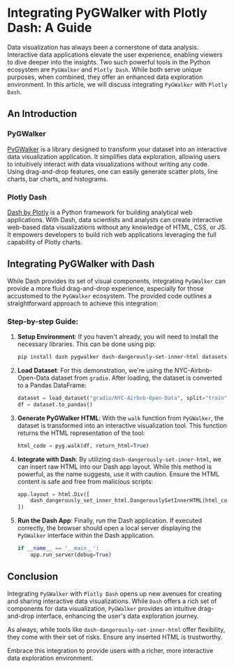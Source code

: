 # Integrating PyGWalker with Plotly Dash: A Guide

Data visualization has always been a cornerstone of data analysis. Interactive data applications elevate the user experience, enabling viewers to dive deeper into the insights. Two such powerful tools in the Python ecosystem are `PyGWalker` and `Plotly Dash`. While both serve unique purposes, when combined, they offer an enhanced data exploration environment. In this article, we will discuss integrating `PyGWalker` with `Plotly Dash`.

## An Introduction

### PyGWalker

[PyGWalker](https://github.com/Kanaries/pygwalker) is a library designed to transform your dataset into an interactive data visualization application. It simplifies data exploration, allowing users to intuitively interact with data visualizations without writing any code. Using drag-and-drop features, one can easily generate scatter plots, line charts, bar charts, and histograms.

### Plotly Dash

[Dash by Plotly](https://plotly.com/dash/) is a Python framework for building analytical web applications. With Dash, data scientists and analysts can create interactive web-based data visualizations without any knowledge of HTML, CSS, or JS. It empowers developers to build rich web applications leveraging the full capability of Plotly charts.

## Integrating PyGWalker with Dash

While Dash provides its set of visual components, integrating `PyGWalker` can provide a more fluid drag-and-drop experience, especially for those accustomed to the `PyGWalker` ecosystem. The provided code outlines a straightforward approach to achieve this integration:

### Step-by-step Guide:

1. **Setup Environment**:
   If you haven't already, you will need to install the necessary libraries. This can be done using pip:
   ```bash
   pip install dash pygwalker dash-dangerously-set-inner-html datasets
   ```

2. **Load Dataset**:
   For this demonstration, we're using the NYC-Airbnb-Open-Data dataset from `gradio`. After loading, the dataset is converted to a Pandas DataFrame:
   ```python
   dataset = load_dataset("gradio/NYC-Airbnb-Open-Data", split="train")
   df = dataset.to_pandas()
   ```

3. **Generate PyGWalker HTML**:
   With the `walk` function from `PyGWalker`, the dataset is transformed into an interactive visualization tool. This function returns the HTML representation of the tool:
   ```python
   html_code = pyg.walk(df, return_html=True)
   ```

4. **Integrate with Dash**:
   By utilizing `dash-dangerously-set-inner-html`, we can insert raw HTML into our Dash app layout. While this method is powerful, as the name suggests, use it with caution. Ensure the HTML content is safe and free from malicious scripts:
   ```python
   app.layout = html.Div([
       dash_dangerously_set_inner_html.DangerouslySetInnerHTML(html_code),
   ])
   ```

5. **Run the Dash App**:
   Finally, run the Dash application. If executed correctly, the browser should open a local server displaying the `PyGWalker` interface within the Dash application.
   ```python
   if __name__ == '__main__':
       app.run_server(debug=True)
   ```

## Conclusion

Integrating `PyGWalker` with `Plotly Dash` opens up new avenues for creating and sharing interactive data visualizations. While `Dash` offers a rich set of components for data visualization, `PyGWalker` provides an intuitive drag-and-drop interface, enhancing the user's data exploration journey.

As always, while tools like `dash-dangerously-set-inner-html` offer flexibility, they come with their set of risks. Ensure any inserted HTML is trustworthy.

Embrace this integration to provide users with a richer, more interactive data exploration environment.